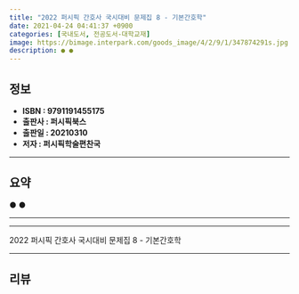 ```yaml
---
title: "2022 퍼시픽 간호사 국시대비 문제집 8 - 기본간호학"
date: 2021-04-24 04:41:37 +0900
categories: [국내도서, 전공도서-대학교재]
image: https://bimage.interpark.com/goods_image/4/2/9/1/347874291s.jpg
description: ● ●
---
```


## **정보**

- **ISBN : 9791191455175**
- **출판사 : 퍼시픽북스**
- **출판일 : 20210310**
- **저자 : 퍼시픽학술편찬국**

------



## **요약**

●  ●  

------



------


2022 퍼시픽 간호사 국시대비 문제집 8 - 기본간호학 

------


## **리뷰** 


